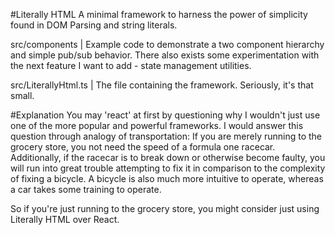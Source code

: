 #Literally HTML
A minimal framework to harness the power of simplicity found in DOM Parsing and string literals.

src/components | Example code to demonstrate a two component hierarchy and simple pub/sub behavior.
There also exists some experimentation with the next feature I want to add - state management utilities.

src/LiterallyHtml.ts | The file containing the framework. Seriously, it's that small.

#Explanation
You may 'react' at first by questioning why I wouldn't just use one of the more popular and powerful frameworks.
I would answer this question through analogy of transportation: If you are merely running to the grocery store,
you not need the speed of a formula one racecar. Additionally, if the racecar is to break down or otherwise become
faulty, you will run into great trouble attempting to fix it in comparison to the complexity of fixing a bicycle.
A bicycle is also much more intuitive to operate, whereas a car takes some training to operate.

So if you're just running to the grocery store, you might consider just using Literally HTML over React.